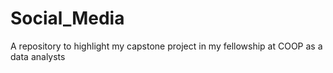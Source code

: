 # Social_Media
A repository to highlight my capstone project in my fellowship at COOP as a data analysts 
